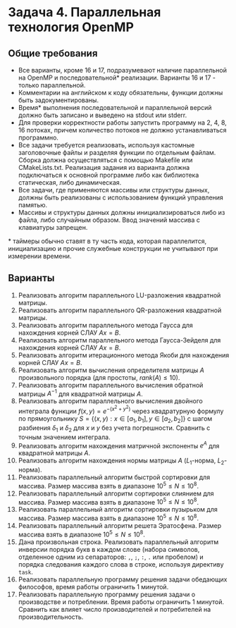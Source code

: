 # Задача 4. Параллельная технология OpenMP

## Общие требования

+ Все варианты, кроме 16 и 17, подразумевают наличие параллельной на OpenMP и последовательной* реализации. Варианты 16 и 17 - только параллельной.
+ Комментарии на английском к коду обязательны, функции должны быть задокументированы.
+ Время* выполнения последовательной и параллельной версий должно быть записано и выведено на stdout или stderr.
+ Для проверки корректности работы запустить программу на 2, 4, 8, 16 потоках, причем количество потоков не должно устанавливаться программно.
+ Все задачи требуется реализовать, используя кастомные заголовочные файлы и разделяя функции по отдельным файлам. Сборка должна осуществляться с помощью Makefile или СMakeLists.txt. Реализация задания из варианта должна подключаться к основной программе либо как библиотека статическая, либо динамическая.
+ Все задачи, где применяются массивы или структуры данных, должны быть реализованы с использованием функций управления памятью.
+ Массивы и структуры данных должны инициализироваться либо из файла, либо случайным образом. Ввод значений массива с клавиатуры запрещен.

\* таймеры обычно ставят в ту часть кода, которая параллелится, инициализацию и прочие служебные конструкции не учитывают при измерении времени.

## Варианты

1. Реализовать алгоритм параллельного LU-разложения квадратной матрицы.
2. Реализовать алгоритм параллельного QR-разложения квадратной матрицы.
3. Реализовать алгоритм параллельного метода Гаусса для нахождения корней СЛАУ $Ax=B$.
4. Реализовать алгоритм параллельного метода Гаусса-Зейделя для нахождения корней СЛАУ $Ax=B$.
5. Реализовать алгоритм итерационного метода Якоби для нахождения корней СЛАУ $Ax=B$.
6. Реализовать алгоритм вычисления определителя матрицы $A$ произвольного порядка (для простоты, $rank (A) \leq 10$).
7. Реализовать алгоритм параллельного вычисления обратной матрицы $A^{-1}$ для квадратной матрицы $А$.
8. Реализовать алгоритм параллельного вычисления двойного интеграла функции $f(x,y) = e^{-(x^2 + y^2)}$ через квадратурную формулу по прямоугольнику $S = \{(x, y) : x \in [a_1, b_1], y \in [a_2, b_2]\}$ с шагом разбиения $\delta_1$ и $\delta_2$ для $x$ и $y$ без учета погрешности. Сравнить с точным значением интеграла.
9. Реализовать алгоритм нахождения матричной экспоненты $e^A$ для квадратной матрицы $A$.
10. Реализовать алгоритм нахождения нормы матрицы $A$ ($L_1$-норма, $L_2$-норма).
11. Реализовать параллельный алгоритм быстрой сортировки для массива. Размер массива взять в диапазоне $10^5 \leq N \leq 10^8$.
12. Реализовать параллельный алгоритм сортировки слиянием для массива. Размер массива взять в диапазоне $10^5 \leq N \leq 10^8$.
13. Реализовать параллельный алгоритм сортировки пузырьком для массива. Размер массива взять в диапазоне $10^5 \leq N \leq 10^8$.
14. Реализовать параллельный алгоритм решета Эратосфена. Размер массива взять в диапазоне $10^5 \leq N \leq 10^8$.
15. Дана произвольная строка. Реализовать параллельный алгоритм инверсии порядка букв в каждом слове (набора символов, отделенное одним из сепараторов: ```,```, ```;```, ```:```, ```.``` или пробелом) и порядка следования каждого слова в строке, используя директиву `task`.
16. Реализовать параллельную программу решения задачи обедающих философов, время работы ограничить 1 минутой.
17. Реализовать параллельную программу решения задачи о производстве и потреблении. Время работы ограничить 1 минутой. Сравнить как влияет число производителей и потребителей на производительность.
